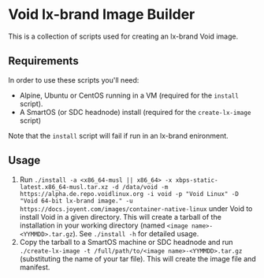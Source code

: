 # Void lx-brand Image Builder


This is a collection of scripts used for creating an lx-brand Void image.

## Requirements

In order to use these scripts you'll need:

- Alpine, Ubuntu or CentOS running in a VM (required for the `install` script). 
- A SmartOS (or SDC headnode) install (required for the `create-lx-image` script)

Note that the `install` script will fail if run in an lx-brand enironment.

## Usage

1. Run `./install -a <x86_64-musl || x86_64> -x xbps-static-latest.x86_64-musl.tar.xz -d /data/void -m https://alpha.de.repo.voidlinux.org -i void -p "Void Linux" -D "Void 64-bit lx-brand image." -u https://docs.joyent.com/images/container-native-linux` under Void to install Void in a given directory. This will create a tarball of the installation in your working directory (named `<image name>-<YYMMDD>.tar.gz`). See `./install -h` for detailed usage.
2. Copy the tarball to a SmartOS machine or SDC headnode and run `./create-lx-image -t /full/path/to/<image name>-<YYMMDD>.tar.gz` (substituting the name of your tar file). This will create the image file and manifest.

